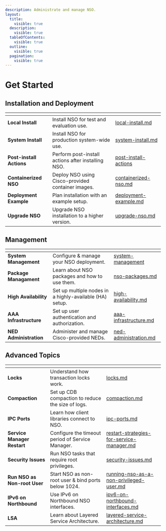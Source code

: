 ```yaml
---
description: Administrate and manage NSO.
layout:
  title:
    visible: true
  description:
    visible: true
  tableOfContents:
    visible: true
  outline:
    visible: true
  pagination:
    visible: true
---
```


# Get Started

## Installation and Deployment

<table data-view="cards" data-full-width="false"><thead><tr><th></th><th></th><th data-hidden data-card-target data-type="content-ref"></th></tr></thead><tbody><tr><td><strong>Local Install</strong></td><td>Install NSO for test and evaluation use.</td><td><a href="deployment/local-install.md">local-install.md</a></td></tr><tr><td><strong>System Install</strong></td><td>Install NSO for production system-wide use.</td><td><a href="deployment/system-install.md">system-install.md</a></td></tr><tr><td><strong>Post-install Actions</strong></td><td>Perform post-install actions after installing NSO.</td><td><a href="deployment/post-install-actions/">post-install-actions</a></td></tr><tr><td><strong>Containerized NSO</strong></td><td>Deploy NSO using Cisco-provided container images.</td><td><a href="deployment/containerized-nso.md">containerized-nso.md</a></td></tr><tr><td><strong>Deployment Example</strong></td><td>Plan installation with an example setup.</td><td><a href="deployment/deployment-example.md">deployment-example.md</a></td></tr><tr><td><strong>Upgrade NSO</strong></td><td>Upgrade NSO installation to a higher version.</td><td><a href="deployment/upgrade-nso.md">upgrade-nso.md</a></td></tr></tbody></table>

## Management

<table data-view="cards" data-full-width="false"><thead><tr><th></th><th></th><th data-hidden data-card-target data-type="content-ref"></th></tr></thead><tbody><tr><td><strong>System Management</strong></td><td>Configure &#x26; manage your NSO deployment.</td><td><a href="management/system-management/">system-management</a></td></tr><tr><td><strong>Package Managament</strong></td><td>Learn about NSO packages and how to use them.</td><td><a href="management/nso-packages.md">nso-packages.md</a></td></tr><tr><td><strong>High Availability</strong></td><td>Set up multiple nodes in a highly-available (HA) setup.</td><td><a href="management/high-availability.md">high-availability.md</a></td></tr><tr><td><strong>AAA Infrastructure</strong></td><td>Set up user authentication and authorization.</td><td><a href="management/aaa-infrastructure.md">aaa-infrastructure.md</a></td></tr><tr><td><strong>NED Administration</strong></td><td>Administer and manage Cisco-provided NEDs.</td><td><a href="management/ned-administration.md">ned-administration.md</a></td></tr></tbody></table>

## Advanced Topics

<table data-view="cards" data-full-width="false"><thead><tr><th></th><th></th><th data-hidden data-card-target data-type="content-ref"></th></tr></thead><tbody><tr><td><strong>Locks</strong></td><td>Understand how transaction locks work.</td><td><a href="advanced-topics/locks.md">locks.md</a></td></tr><tr><td><strong>Compaction</strong></td><td>Set up CDB compaction to reduce the size of logs.</td><td><a href="advanced-topics/compaction.md">compaction.md</a></td></tr><tr><td><strong>IPC Ports</strong></td><td>Learn how client libraries connect to NSO.</td><td><a href="advanced-topics/ipc-ports.md">ipc-ports.md</a></td></tr><tr><td><strong>Service Manager Restart</strong></td><td>Configure the timeout period of Service Manager.</td><td><a href="advanced-topics/restart-strategies-for-service-manager.md">restart-strategies-for-service-manager.md</a></td></tr><tr><td><strong>Security Issues</strong></td><td>Run NSO tasks that require root privileges.</td><td><a href="advanced-topics/security-issues.md">security-issues.md</a></td></tr><tr><td><strong>Run NSO as Non-root User</strong></td><td>Start NSO as non-root user &#x26; bind ports below 1024.</td><td><a href="advanced-topics/running-nso-as-a-non-privileged-user.md">running-nso-as-a-non-privileged-user.md</a></td></tr><tr><td><strong>IPv6 on Northbound</strong></td><td>Use IPv6 on Northbound NSO interfaces.</td><td><a href="advanced-topics/ipv6-on-northbound-interfaces.md">ipv6-on-northbound-interfaces.md</a></td></tr><tr><td><strong>LSA</strong></td><td>Learn about Layered Service Architecture.</td><td><a href="advanced-topics/layered-service-architecture.md">layered-service-architecture.md</a></td></tr></tbody></table>
